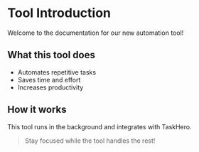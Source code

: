 # Tool Introduction

Welcome to the documentation for our new automation tool!

## What this tool does
- Automates repetitive tasks
- Saves time and effort
- Increases productivity

## How it works
This tool runs in the background and integrates with TaskHero.

> Stay focused while the tool handles the rest!
